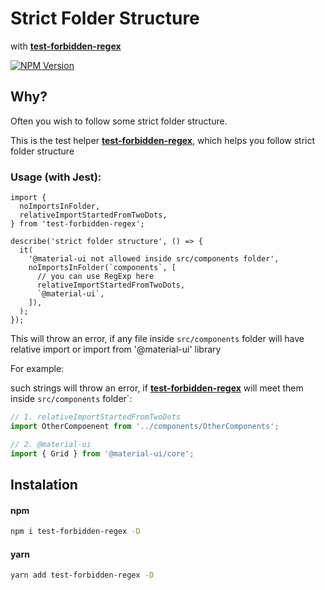 # Strict Folder Structure

with [**test-forbidden-regex**](https://www.npmjs.com/package/test-forbidden-regex)

<a href="https://www.npmjs.com/package/test-forbidden-regex" target="_blank">
  <img src="https://img.shields.io/npm/v/test-forbidden-regex.svg" alt="NPM Version" />
</a>

## Why?

Often you wish to follow some strict folder structure.

This is the test helper [**test-forbidden-regex**](https://www.npmjs.com/package/test-forbidden-regex), which helps you follow strict folder structure

### Usage (with Jest):

```tsx
import {
  noImportsInFolder,
  relativeImportStartedFromTwoDots,
} from 'test-forbidden-regex';

describe('strict folder structure', () => {
  it(
    '@material-ui not allowed inside src/components folder',
    noImportsInFolder(`components`, [
      // you can use RegExp here
      relativeImportStartedFromTwoDots,
      `@material-ui`,
    ]),
  );
});
```

This will throw an error, if any file inside `src/components` folder will have relative import or import from '@material-ui' library

For example:

such strings will throw an error, if [**test-forbidden-regex**](https://www.npmjs.com/package/test-forbidden-regex) will meet them inside `src/components` folder`:

```js
// 1. relativeImportStartedFromTwoDots
import OtherCompoenent from '../components/OtherComponents';

// 2. @material-ui
import { Grid } from '@material-ui/core';
```

## Instalation

#### npm

```bash
npm i test-forbidden-regex -D
```

#### yarn

```bash
yarn add test-forbidden-regex -D
```
